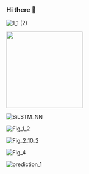 ### Hi there 👋


![1_1 (2)](https://user-images.githubusercontent.com/44175575/188337231-186122cd-f92c-4c45-929b-2e11fb97c022.gif)

<img src="https://user-images.githubusercontent.com/44175575/188337231-186122cd-f92c-4c45-929b-2e11fb97c022.gif" width="200" height="200" />


![BiLSTM_NN](https://user-images.githubusercontent.com/44175575/188337418-7575d9de-7aed-4a42-a7d1-2c2dd8c45a8c.png=250x)



![Fig_1_2](https://user-images.githubusercontent.com/44175575/188338014-1367e7b7-1d9f-41d2-bcf2-3cab7531e8a6.png)


![Fig_2_10_2](https://user-images.githubusercontent.com/44175575/188338016-50be69e6-c95b-4f86-a5c9-da025320da6d.png)


![Fig_4](https://user-images.githubusercontent.com/44175575/188338160-e6c408c3-458d-48a6-b106-40e6100cfe82.png)

![prediction_1](https://user-images.githubusercontent.com/44175575/188338439-9460c106-fed6-4e11-bfca-53644e469d99.png)


<!--
**rezaaskary/rezaaskary** is a ✨ _special_ ✨ repository because its `README.md` (this file) appears on your GitHub profile.

Here are some ideas to get you started:

- 🔭 I’m currently working on ...
- 🌱 I’m currently learning ...
- 👯 I’m looking to collaborate on ...
- 🤔 I’m looking for help with ...
- 💬 Ask me about ...
- 📫 How to reach me: ...
- 😄 Pronouns: ...
- ⚡ Fun fact: ...
-->

